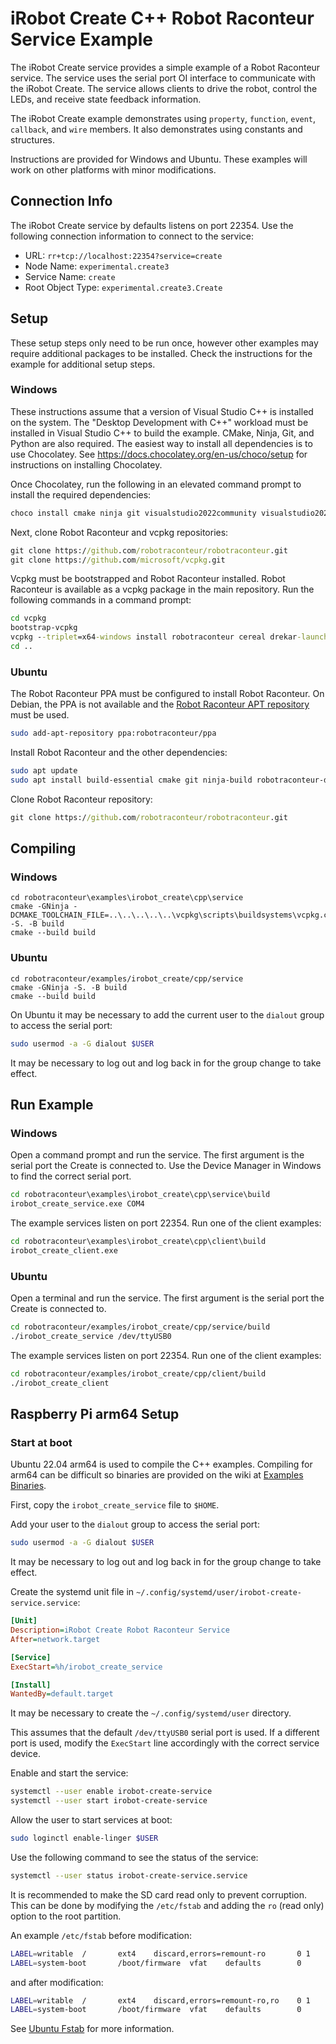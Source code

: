 # iRobot Create C++ Robot Raconteur Service Example

The iRobot Create service provides a simple example of a Robot Raconteur service. The service uses the
serial port OI interface to communicate with the iRobot Create. The service allows clients to drive the robot,
control the LEDs, and receive state feedback information.

The iRobot Create example demonstrates using `property`, `function`, `event`, `callback`, and `wire` members.
It also demonstrates using constants and structures.

Instructions are provided for Windows and Ubuntu. These examples will work
on other platforms with minor modifications.

## Connection Info

The iRobot Create service by defaults listens on port 22354. Use the following connection information
to connect to the service:

- URL: `rr+tcp://localhost:22354?service=create`
- Node Name: `experimental.create3`
- Service Name: `create`
- Root Object Type: `experimental.create3.Create`

## Setup

These setup steps only need to be run once, however other examples may require additional packages to be installed.
Check the instructions for the example for additional setup steps.

### Windows

These instructions assume that a version of Visual Studio C++ is installed on the system. The
"Desktop Development with C++" workload must be installed in Visual Studio C++ to build the example.
CMake, Ninja, Git, and Python are also required. The easiest way to install all dependencies is to use Chocolatey.
See https://docs.chocolatey.org/en-us/choco/setup for instructions on installing Chocolatey.

Once Chocolatey, run the following in an elevated command prompt to install the required dependencies:

```cmd
choco install cmake ninja git visualstudio2022community visualstudio2022-workload-nativedesktop
```

Next, clone Robot Raconteur and vcpkg repositories:

```cmd
git clone https://github.com/robotraconteur/robotraconteur.git
git clone https://github.com/microsoft/vcpkg.git
```

Vcpkg must be bootstrapped and Robot Raconteur installed. Robot Raconteur is available as a vcpkg package in the main
repository. Run the following commands in a command prompt:

```cmd
cd vcpkg
bootstrap-vcpkg
vcpkg --triplet=x64-windows install robotraconteur cereal drekar-launch-process-cpp
cd ..
```

### Ubuntu

The Robot Raconteur PPA must be configured to install Robot Raconteur. On Debian, the PPA is not available
and the [Robot Raconteur APT repository](https://github.com/robotraconteur/robotraconteur-apt) must be used.

```bash
sudo add-apt-repository ppa:robotraconteur/ppa
```

Install Robot Raconteur and the other dependencies:

```bash
sudo apt update
sudo apt install build-essential cmake git ninja-build robotraconteur-dev libssl-dev libdbus-1-dev libusb-1.0-0-dev libbluetooth-dev libcereal-dev libdrekar-launch-process-cpp-dev
```

Clone Robot Raconteur repository:

```cmd
git clone https://github.com/robotraconteur/robotraconteur.git
```
## Compiling

### Windows

```
cd robotraconteur\examples\irobot_create\cpp\service
cmake -GNinja -DCMAKE_TOOLCHAIN_FILE=..\..\..\..\..\vcpkg\scripts\buildsystems\vcpkg.cmake -S. -B build
cmake --build build
```

### Ubuntu
```
cd robotraconteur/examples/irobot_create/cpp/service
cmake -GNinja -S. -B build
cmake --build build
```

On Ubuntu it may be necessary to add the current user to the `dialout` group to access the serial port:

```bash
sudo usermod -a -G dialout $USER
```

It may be necessary to log out and log back in for the group change to take effect.

## Run Example

### Windows

Open a command prompt and run the service. The first argument is the serial port the Create is connected to. Use
the Device Manager in Windows to find the correct serial port.

```cmd
cd robotraconteur\examples\irobot_create\cpp\service\build
irobot_create_service.exe COM4
```

The example services listen on port 22354. Run one of the client examples:

```cmd
cd robotraconteur\examples\irobot_create\cpp\client\build
irobot_create_client.exe
```

### Ubuntu

Open a terminal and run the service. The first argument is the serial port the Create is connected to.

```bash
cd robotraconteur/examples/irobot_create/cpp/service/build
./irobot_create_service /dev/ttyUSB0
```

The example services listen on port 22354. Run one of the client examples:

```bash
cd robotraconteur/examples/irobot_create/cpp/client/build
./irobot_create_client
```

## Raspberry Pi arm64 Setup

### Start at boot

Ubuntu 22.04 arm64 is used to compile the C++ examples. Compiling for arm64 can be difficult so
binaries are provided on the wiki at
[Examples Binaries](https://github.com/robotraconteur/robotraconteur/wiki/Examples-Binaries).

First, copy the `irobot_create_service` file to `$HOME`.

Add your user to the `dialout` group to access the serial port:

```bash
sudo usermod -a -G dialout $USER
```

It may be necessary to log out and log back in for the group change to take effect.

Create the systemd unit file in `~/.config/systemd/user/irobot-create-service.service`:

```ini
[Unit]
Description=iRobot Create Robot Raconteur Service
After=network.target

[Service]
ExecStart=%h/irobot_create_service

[Install]
WantedBy=default.target
```

It may be necessary to create the `~/.config/systemd/user` directory.

This assumes that the default `/dev/ttyUSB0` serial port is used. If a different port is used, modify the
`ExecStart` line accordingly with the correct service device.

Enable and start the service:

```bash
systemctl --user enable irobot-create-service
systemctl --user start irobot-create-service
```

Allow the user to start services at boot:

```bash
sudo loginctl enable-linger $USER
```

Use the following command to see the status of the service:

```bash
systemctl --user status irobot-create-service.service
```


It is recommended to make the SD card read only to prevent corruption. This can be done by modifying the
`/etc/fstab` and adding the `ro` (read only) option to the root partition.

An example `/etc/fstab` before modification:

```bash
LABEL=writable  /       ext4    discard,errors=remount-ro       0 1
LABEL=system-boot       /boot/firmware  vfat    defaults        0       1
```

and after modification:

```bash
LABEL=writable  /       ext4    discard,errors=remount-ro,ro    0 1
LABEL=system-boot       /boot/firmware  vfat    defaults        0       1
```

See
[Ubuntu Fstab](https://help.ubuntu.com/community/Fstab) for more information.
